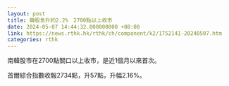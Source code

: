 ```yaml
---
layout: post
title: 韓股急升約2.2%　2700點以上收市
date: 2024-05-07 14:44:32.000000000 +08:00
link: https://news.rthk.hk/rthk/ch/component/k2/1752141-20240507.htm
categories: rthk
---
```


南韓股市在2700點關口以上收市，是近1個月以來首次。

首爾綜合指數收報2734點，升57點，升幅2.16%。
